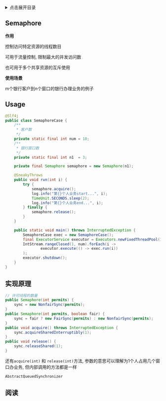 <details>
<summary>点击展开目录</summary>

- [Semaphore](#semaphore)
- [Usage](#usage)
- [实现原理](#实现原理)
- [阅读](#阅读)

</details>

## Semaphore

**作用**

控制访问特定资源的线程数目

可用于流量控制, 限制最大的并发访问数

也可用于多个共享资源的互斥使用

**使用场景**

m个银行客户到n个窗口的银行办理业务的例子

## Usage

```Java
@Slf4j
public class SemaphoreCase {
    /**
     * 客户数
     */
    private static final int num = 10;
    /**
     * 银行窗口数
     */
    private static final int n1  = 3;

    private final Semaphore semaphore = new Semaphore(n1);

    @SneakyThrows
    public void run(int i) {
        try {
            semaphore.acquire();
            log.info("第{}个人业务start...", i);
            TimeUnit.SECONDS.sleep(2);
            log.info("第{}个人业务end...", i);
        } finally {
            semaphore.release();
        }
    }

    public static void main() throws InterruptedException {
        SemaphoreCase exec = new SemaphoreCase();
        final ExecutorService executor = Executors.newFixedThreadPool(100);
        IntStream.rangeClosed(1, num).forEach(i ->
                executor.execute(() -> exec.run(i))
        );
        executor.shutdown();
    }
}
```

## 实现原理

```Java
// 许可线程的数量
public Semaphore(int permits) {
    sync = new NonfairSync(permits);
}
public Semaphore(int permits, boolean fair) {
    sync = fair ? new FairSync(permits) : new NonfairSync(permits);
}
public void acquire() throws InterruptedException {
    sync.acquireSharedInterruptibly(1);
}
public void release() {
    sync.releaseShared(1);
}
```
还有`acquire(int)` 和 `release(int)`方法, 参数的意思可以理解为1个人占用几个窗口办业务, 但内部调用的方法都是一样

`AbstractQueuedSynchronizer`

## 阅读
